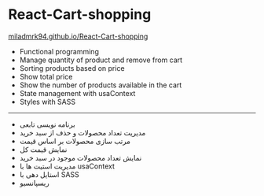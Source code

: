 # React-Cart-shopping

[miladmrk94.github.io/React-Cart-shopping](https://miladmrk94.github.io/React-Cart-shopping/)

* Functional programming
* Manage quantity of product and remove from cart
* Sorting products based on price
* Show total price
* Show the number of products available in the cart
* State management with usaContext
* Styles with SASS
---------------------
* برنامه نویسی تابعی
* مدیریت تعداد محصولات و حذف از سبد خرید
* مرتب سازی محصولات بر اساس قیمت
* نمایش قیمت کل
* نمایش تعداد محصولات موجود در سبد خرید
* مدیریت استیت ها با usaContext
* استایل دهی با SASS
* ریسپانسیو
